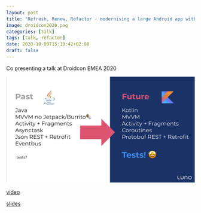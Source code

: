 ```yaml
---
layout: post
title: "Refresh, Renew, Refactor - modernising a large Android app with many users"
image: droidcon2020.png
categories: [talk]
tags: [talk, refactor]
date: 2020-10-09T15:19:42+02:00
draft: false
---
```

Co presenting a talk at Droidcon EMEA 2020

![old vs new](old_new.png)

[video](https://www.droidcon.com/2020/10/09/refresh-renew-refactor-modernising-a-large-android-app-with-many-users/?video=470196512)

[slides](Refresh,%20renew,%20refactor.pdf)